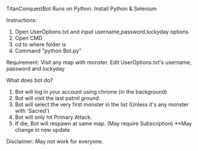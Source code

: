 TitanConquestBot
Runs on Python.
Install Python & Selenium

Instructions:
1) Open UserOptions.txt and input username,password,luckyday options
2) Open CMD
3) cd to where folder is
4) Command "python Bot.py"

Requirement:
Visit any map with monster.
Edit UserOptions.txt's username, password and luckyday

What does bot do?
1) Bot will log in your account using chrome (in the background).
2) Bot will visit the last patrol ground.
3) Bot will select the very first monster in the list (Unless it's any monster with 'Sacred')
4) Bot will only hit Primary Attack. 
5) If die, Bot will respawn at same map. (May require Subscription) **May change in new update

Disclaimer:
May not work for everyone.
